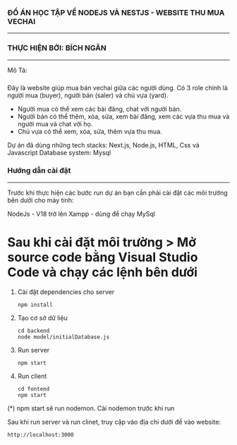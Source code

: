 ### ĐỒ ÁN HỌC TẬP VỀ NODEJS VÀ NESTJS - WEBSITE THU MUA VECHAI
--------
### THỰC HIỆN BỞI: BÍCH NGÂN
--------
Mô Tả: 
###
Đây là website giúp mua bán vechai giữa các người dùng. Có 3 role chính là người mua (buyer), người bán (saler) và chủ vựa (yard).
  -  Người mua có thể xem các bài đăng, chat với người bán.
  -  Người bán có thể thêm, xóa, sửa, xem bài đăng, xem các vựa thu mua và người mua và chat với        họ.
  -  Chủ vựa có thể xem, xóa, sửa, thêm vựa thu mua.
    
Dự án đã dùng những tech stacks: Next.js, Node.js, HTML, Css và Javascript
Database system: Mysql

### Hướng dẫn cài đặt
----------
Trước khi thực hiện các bước run dự án bạn cần phải cài đặt các môi trường bên dưới cho máy tính:

  NodeJs - V18 trở lên
  Xampp - dùng để chạy MySql
  
# Sau khi cài đặt môi trường > Mở source code bằng Visual Studio Code và chạy các lệnh bên dưới
  1. Cài đặt dependencies cho server
     ```hash
     npm install
     ```
  3. Tạo cơ sở dữ liệu
     ```hash
     cd backend
     node model/initialDatabase.js
     ```
  4. Run server
     ```hash
     npm start
     ```
  5. Run client
     ```hash
     cd fontend
     npm start
     ```
  (*) npm start sẽ run nodemon. Cài nodemon trước khi run

  Sau khi run server và run clinet, truy cập vào địa chỉ dưới để vào website:
  ```hash
  http://localhost:3000
  ```


